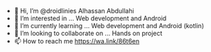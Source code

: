 - 👋 Hi, I’m @droidlinies Alhassan Abdullahi
- 👀 I’m interested in ... Web development and Android
- 🌱 I’m currently learning ... Web development and Android (kotlin)
- 💞️ I’m looking to collaborate on ... Hands on project
- 📫 How to reach me https://wa.link/86t6en

<!---
droidlinies/droidlinies is a ✨ special ✨ repository because its `README.md` (this file) appears on your GitHub profile.
You can click the Preview link to take a look at your changes.
--->
